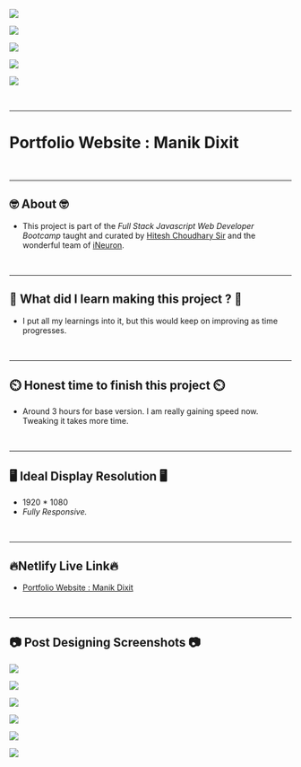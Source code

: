 
![](https://img.shields.io/badge/Portfolio%20Website%20-Manik%20Dixit-brightgreen)

![](https://img.shields.io/badge/Tech%20Stack-HTML%20%7C%20CSS-blue)

![](https://img.shields.io/badge/Special%20Thanks-Hitesh%20Choudhary%20%7C%20iNeuron-orange)

![](https://img.shields.io/badge/Project%20Owner-Manik%20Dixit-lightgrey)

![](https://img.shields.io/badge/Motto-%E2%80%9CAny%20fool%20can%20write%20code%20that%20a%20computer%20can%20understand.%20Good%20programmers%20write%20code%20that%20humans%20can%20understand.%E2%80%9D%20%E2%80%93%20Martin%20Fowler-red)

&nbsp;
***

# **Portfolio Website : Manik Dixit**

&nbsp;
***
## **🤓 About 🤓**

- This project is part of the *Full Stack Javascript Web Developer Bootcamp* taught and curated by [Hitesh Choudhary Sir](https://www.instagram.com/hiteshchoudharyofficial) and the wonderful team of [iNeuron](https://ineuron.ai/).


&nbsp;
***
## **🤔 What did I learn making this project ? 🤔**

- I put all my learnings into it, but this would keep on improving as time progresses.

&nbsp;
***
## **⏲️ Honest time to finish this project ⏲️**

- Around 3 hours for base version. I am really gaining speed now. Tweaking it takes more time. 

&nbsp;
***
## **🖥️ Ideal Display Resolution 🖥️**

- 1920 * 1080
- *Fully Responsive.*

&nbsp;
***
## **🔥Netlify Live Link🔥**
- [Portfolio Website : Manik Dixit](https://manikdixit.netlify.app/)

&nbsp;
***
## **📷 Post Designing Screenshots 📷**

![](https://github.com/manikD1/MyPortfolio/blob/main/Screenshots/Actual-Screenshot.JPG)

![](https://github.com/manikD1/MyPortfolio/blob/main/Screenshots/Actual-Screenshot-1.JPG)

![](https://github.com/manikD1/MyPortfolio/blob/main/Screenshots/Actual-Screenshot-2.JPG)

![](https://github.com/manikD1/MyPortfolio/blob/main/Screenshots/Actual-Screenshot-3.JPG)

![](https://github.com/manikD1/MyPortfolio/blob/main/Screenshots/Actual-Screenshot-4.JPG)

![](https://github.com/manikD1/MyPortfolio/blob/main/Screenshots/Actual-Screenshot-5.JPG)
